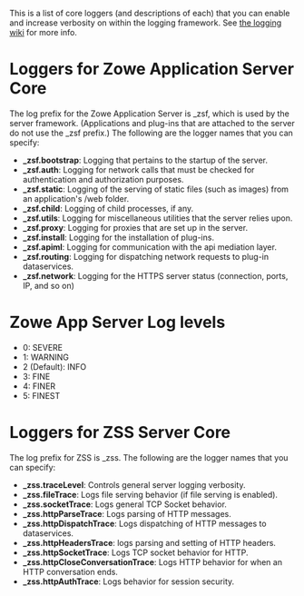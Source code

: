 This is a list of core loggers (and descriptions of each) that you can enable and increase verbosity on within the logging framework. See [the logging wiki](https://github.com/zowe/zlux/wiki/Logging) for more info.

# Loggers for Zowe Application Server Core
The log prefix for the Zowe Application Server is _zsf, which is used by the server framework. (Applications and plug-ins that are attached to the server do not use the _zsf prefix.)
The following are the logger names that you can specify:
* **_zsf.bootstrap**: Logging that pertains to the startup of the server.
* **_zsf.auth**: Logging for network calls that must be checked for authentication and authorization purposes.
* **_zsf.static**: Logging of the serving of static files (such as images) from an application's /web folder.
* **_zsf.child**: Logging of child processes, if any.
* **_zsf.utils**: Logging for miscellaneous utilities that the server relies upon.
* **_zsf.proxy**: Logging for proxies that are set up in the server.
* **_zsf.install**: Logging for the installation of plug-ins.
* **_zsf.apiml**: Logging for communication with the api mediation layer.
* **_zsf.routing**: Logging for dispatching network requests to plug-in dataservices.
* **_zsf.network**: Logging for the HTTPS server status (connection, ports, IP, and so on)

# Zowe App Server Log levels
* 0: SEVERE
* 1: WARNING
* 2 (Default): INFO
* 3: FINE
* 4: FINER
* 5: FINEST


# Loggers for ZSS Server Core
The log prefix for ZSS is _zss. The following are the logger names that you can specify:
* **_zss.traceLevel**: Controls general server logging verbosity.
* **_zss.fileTrace**: Logs file serving behavior (if file serving is enabled).
* **_zss.socketTrace**: Logs general TCP Socket behavior.
* **_zss.httpParseTrace**: Logs parsing of HTTP messages.
* **_zss.httpDispatchTrace**: Logs dispatching of HTTP messages to dataservices.
* **_zss.httpHeadersTrace**: logs parsing and setting of HTTP headers.
* **_zss.httpSocketTrace**: Logs TCP socket behavior for HTTP.
* **_zss.httpCloseConversationTrace**: Logs HTTP behavior for when an HTTP conversation ends.
* **_zss.httpAuthTrace**: Logs behavior for session security.
